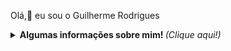 Olá,👋 eu sou o Guilherme Rodrigues 

 <p align="center">
<details> <p align="center">
	<summary> <b> Algumas informações sobre mim! </b> <i>(Clique aqui!)</i> </summary>
<br>
	
![Guilherme Rodrigues github stats](https://github-readme-stats.vercel.app/api?username=GuilhermeRodriguesSantos&theme=react&show_icons=true)![Top Langs](https://github-readme-stats.vercel.app/api/top-langs/?username=GuilhermeRodriguesSantos&layout=compact&theme=react&show)
	
